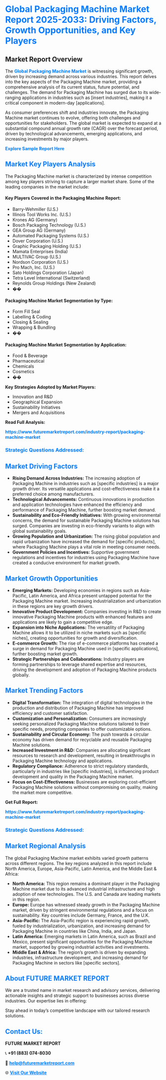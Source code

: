 <h1 style="color: #007BFF;">Global Packaging Machine Market Report 2025-2033: Driving Factors, Growth Opportunities, and Key Players</h1>

<section id="overview">
<h2>Market Report Overview</h2>
<p>The <a href="https://www.futuremarketreport.com/industry-report/packaging-machine-market" style="color: #007BFF; text-decoration: none;"><strong>Global Packaging Machine Market</strong></a> is witnessing significant growth, driven by increasing demand across various industries. This report delves into the key aspects of the Packaging Machine market, providing a comprehensive analysis of its current status, future potential, and challenges. The demand for Packaging Machine has surged due to its wide-ranging applications in industries such as [insert industries], making it a critical component in modern-day [applications].</p>
<p>As consumer preferences shift and industries innovate, the Packaging Machine market continues to evolve, offering both challenges and opportunities for stakeholders. The global market is expected to expand at a substantial compound annual growth rate (CAGR) over the forecast period, driven by technological advancements, emerging applications, and increasing investments by major players.</p>
</section>

<section id="overview">
<p><a href="https://www.futuremarketreport.com/request-sample/reportId=113914" style="color: #007BFF; text-decoration: none;"><strong>Explore Sample Report Here</strong></a></p>
</section>

<section id="key-players">
<h2 style="color: #007BFF;">Market Key Players Analysis</h2>
<p>The Packaging Machine market is characterized by intense competition among key players striving to capture a larger market share. Some of the leading companies in the market include:</p>
<h4>Key Players Covered in the Packaging Machine Report:</h4>
<ul><li>Barry-Wehmiller (U.S.)</li><li>Illinois Tool Works Inc. (U.S.)</li><li>Krones AG (Germany)</li><li>Bosch Packaging Technology (U.S.)</li><li>GEA Group AG (Germany)</li><li>Automated Packaging Systems (U.S.)</li><li>Dover Corporation (U.S.)</li><li>Graphic Packaging Holding (U.S.)</li><li>Mamata Enterprises (India)</li><li>MULTIVAC Group (U.S.)</li><li>Nordson Corporation (U.S.)</li><li>Pro Mach, Inc. (U.S.)</li><li>Sato Holdings Corporation (Japan)</li><li>Tetra Level International (Switzerland)</li><li>Reynolds Group Holdings  (New Zealand)</li><li>��</li></ul>
<h4>Packaging Machine Market Segmentation by Type:</h4>
<ul><li>Form Fill Seal</li><li>Labelling &amp; Coding</li><li>Closing &amp; Sealing</li><li>Wrapping &amp; Bundling</li><li>��</li></ul>

<h4>Packaging Machine Market Segmentation by Application:</h4>
<ul><li>Food &amp; Beverage</li><li>Pharmaceutical</li><li>Chemicals</li><li>Cosmetics</li><li>��</li></ul>
<p><strong>Key Strategies Adopted by Market Players:</strong></p>
<ul>
<li>Innovation and R&D</li>
<li>Geographical Expansion</li>
<li>Sustainability Initiatives</li>
<li>Mergers and Acquisitions</li>
</ul>
</section>

<section>
<p><strong>Read Full Analysis: </strong></p><a href="https://www.futuremarketreport.com/industry-report/packaging-machine-market" style="color: #007BFF; text-decoration: none;"><strong>https://www.futuremarketreport.com/industry-report/packaging-machine-market</strong></a>
<h3 style="color: #007BFF;">Strategic Questions Addressed:</h3>
</section>

<section id="driving-factors">
<h2 style="color: #007BFF;">Market Driving Factors</h2>
<ul>
<li><strong>Rising Demand Across Industries:</strong> The increasing adoption of Packaging Machine in industries such as [specific industries] is a major growth driver. Its versatile applications and cost-effectiveness make it a preferred choice among manufacturers.</li>
<li><strong>Technological Advancements:</strong> Continuous innovations in production and application technologies have enhanced the efficiency and performance of Packaging Machine, further boosting market demand.</li>
<li><strong>Sustainability and Eco-Friendly Initiatives:</strong> With growing environmental concerns, the demand for sustainable Packaging Machine solutions has surged. Companies are investing in eco-friendly variants to align with global sustainability goals.</li>
<li><strong>Growing Population and Urbanization:</strong> The rising global population and rapid urbanization have increased the demand for [specific products], where Packaging Machine plays a vital role in meeting consumer needs.</li>
<li><strong>Government Policies and Incentives:</strong> Supportive government regulations and incentives for industries using Packaging Machine have created a conducive environment for market growth.</li>
</ul>
</section>

<section id="growth-opportunities">
<h2 style="color: #007BFF;">Market Growth Opportunities</h2>
<ul>
<li><strong>Emerging Markets:</strong> Developing economies in regions such as Asia-Pacific, Latin America, and Africa present untapped potential for the Packaging Machine market. Increasing industrialization and urbanization in these regions are key growth drivers.</li>
<li><strong>Innovative Product Development:</strong> Companies investing in R&D to create innovative Packaging Machine products with enhanced features and applications are likely to gain a competitive edge.</li>
<li><strong>Expansion into Niche Applications:</strong> The versatility of Packaging Machine allows it to be utilized in niche markets such as [specific niches], creating opportunities for growth and diversification.</li>
<li><strong>E-commerce Growth:</strong> The rise of e-commerce platforms has created a surge in demand for Packaging Machine used in [specific applications], further boosting market growth.</li>
<li><strong>Strategic Partnerships and Collaborations:</strong> Industry players are forming partnerships to leverage shared expertise and resources, driving the development and adoption of Packaging Machine products globally.</li>
</ul>
</section>

<section id="trending-factors">
<h2 style="color: #007BFF;">Market Trending Factors</h2>
<ul>
<li><strong>Digital Transformation:</strong> The integration of digital technologies in the production and distribution of Packaging Machine has improved efficiency and customer satisfaction.</li>
<li><strong>Customization and Personalization:</strong> Consumers are increasingly seeking personalized Packaging Machine solutions tailored to their specific needs, prompting companies to offer customizable options.</li>
<li><strong>Sustainability and Circular Economy:</strong> The push towards a circular economy has driven demand for recyclable and reusable Packaging Machine solutions.</li>
<li><strong>Increased Investment in R&D:</strong> Companies are allocating significant resources to research and development, resulting in breakthroughs in Packaging Machine technology and applications.</li>
<li><strong>Regulatory Compliance:</strong> Adherence to strict regulatory standards, particularly in industries like [specific industries], is influencing product development and quality in the Packaging Machine market.</li>
<li><strong>Focus on Cost-Effectiveness:</strong> Businesses are exploring cost-efficient Packaging Machine solutions without compromising on quality, making the market more competitive.</li>
</ul>
</section>

<section>
<p><strong>Get Full Report: </strong></p><a href="https://www.futuremarketreport.com/industry-report/packaging-machine-market" style="color: #007BFF; text-decoration: none;"><strong>https://www.futuremarketreport.com/industry-report/packaging-machine-market</strong></a>
<h3 style="color: #007BFF;">Strategic Questions Addressed:</h3>
</section>


<section id="regional-analysis">
<h2 style="color: #007BFF;">Market Regional Analysis</h2>
<p>The global Packaging Machine market exhibits varied growth patterns across different regions. The key regions analyzed in this report include North America, Europe, Asia-Pacific, Latin America, and the Middle East & Africa:</p>
<ul>
<li><strong>North America:</strong> This region remains a dominant player in the Packaging Machine market due to its advanced industrial infrastructure and high adoption of new technologies. The U.S. and Canada are leading markets in this region.</li>
<li><strong>Europe:</strong> Europe has witnessed steady growth in the Packaging Machine market, driven by stringent environmental regulations and a focus on sustainability. Key countries include Germany, France, and the U.K.</li>
<li><strong>Asia-Pacific:</strong> The Asia-Pacific region is experiencing rapid growth, fueled by industrialization, urbanization, and increasing demand for Packaging Machine in countries like China, India, and Japan.</li>
<li><strong>Latin America:</strong> Emerging markets in Latin America, such as Brazil and Mexico, present significant opportunities for the Packaging Machine market, supported by growing industrial activities and investments.</li>
<li><strong>Middle East & Africa:</strong> The region’s growth is driven by expanding industries, infrastructure development, and increasing demand for Packaging Machine in sectors like [specific sectors].</li>
</ul>
</section>

<footer>
<h2 style="color: #007BFF;">About FUTURE MARKET REPORT</h2>
<p>We are a trusted name in market research and advisory services, delivering actionable insights and strategic support to businesses across diverse industries. Our expertise lies in offering:</p>

<p>Stay ahead in today’s competitive landscape with our tailored research solutions.</p>

<h2 style="color: #007BFF;">Contact Us:</h2>
<p><strong>FUTURE MARKET REPORT</strong></p>
<p>📞 <strong>+91 (883) 074-8030</strong></p>
<p>📧 <strong><a href="mailto:help@futuremarketreport.com" style="color: #007BFF;">help@futuremarketreport.com</a></strong></p>
<p>🌐 <strong><a href="https://www.futuremarketreport.com/" style="color: #007BFF;">Visit Our Website</a></strong></p>
</footer>